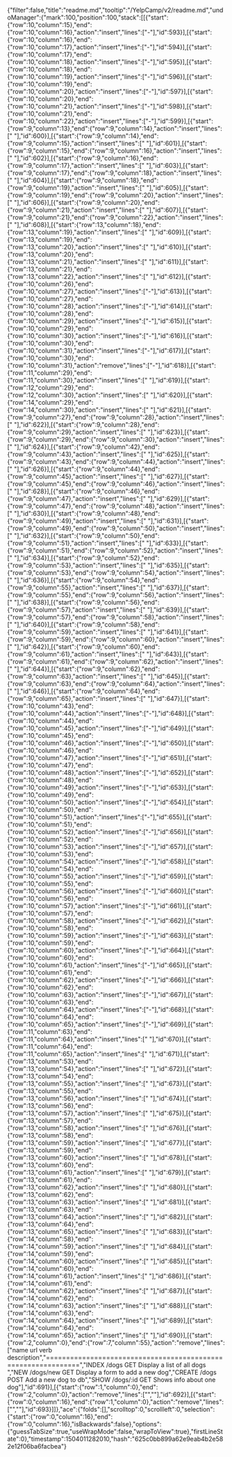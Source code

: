 {"filter":false,"title":"readme.md","tooltip":"/YelpCamp/v2/readme.md","undoManager":{"mark":100,"position":100,"stack":[[{"start":{"row":10,"column":15},"end":{"row":10,"column":16},"action":"insert","lines":["-"],"id":593}],[{"start":{"row":10,"column":16},"end":{"row":10,"column":17},"action":"insert","lines":["-"],"id":594}],[{"start":{"row":10,"column":17},"end":{"row":10,"column":18},"action":"insert","lines":["-"],"id":595}],[{"start":{"row":10,"column":18},"end":{"row":10,"column":19},"action":"insert","lines":["-"],"id":596}],[{"start":{"row":10,"column":19},"end":{"row":10,"column":20},"action":"insert","lines":["-"],"id":597}],[{"start":{"row":10,"column":20},"end":{"row":10,"column":21},"action":"insert","lines":["-"],"id":598}],[{"start":{"row":10,"column":21},"end":{"row":10,"column":22},"action":"insert","lines":["-"],"id":599}],[{"start":{"row":9,"column":13},"end":{"row":9,"column":14},"action":"insert","lines":[" "],"id":600}],[{"start":{"row":9,"column":14},"end":{"row":9,"column":15},"action":"insert","lines":[" "],"id":601}],[{"start":{"row":9,"column":15},"end":{"row":9,"column":16},"action":"insert","lines":[" "],"id":602}],[{"start":{"row":9,"column":16},"end":{"row":9,"column":17},"action":"insert","lines":[" "],"id":603}],[{"start":{"row":9,"column":17},"end":{"row":9,"column":18},"action":"insert","lines":[" "],"id":604}],[{"start":{"row":9,"column":18},"end":{"row":9,"column":19},"action":"insert","lines":[" "],"id":605}],[{"start":{"row":9,"column":19},"end":{"row":9,"column":20},"action":"insert","lines":[" "],"id":606}],[{"start":{"row":9,"column":20},"end":{"row":9,"column":21},"action":"insert","lines":[" "],"id":607}],[{"start":{"row":9,"column":21},"end":{"row":9,"column":22},"action":"insert","lines":[" "],"id":608}],[{"start":{"row":13,"column":18},"end":{"row":13,"column":19},"action":"insert","lines":[" "],"id":609}],[{"start":{"row":13,"column":19},"end":{"row":13,"column":20},"action":"insert","lines":[" "],"id":610}],[{"start":{"row":13,"column":20},"end":{"row":13,"column":21},"action":"insert","lines":[" "],"id":611}],[{"start":{"row":13,"column":21},"end":{"row":13,"column":22},"action":"insert","lines":[" "],"id":612}],[{"start":{"row":10,"column":26},"end":{"row":10,"column":27},"action":"insert","lines":["-"],"id":613}],[{"start":{"row":10,"column":27},"end":{"row":10,"column":28},"action":"insert","lines":["-"],"id":614}],[{"start":{"row":10,"column":28},"end":{"row":10,"column":29},"action":"insert","lines":["-"],"id":615}],[{"start":{"row":10,"column":29},"end":{"row":10,"column":30},"action":"insert","lines":["-"],"id":616}],[{"start":{"row":10,"column":30},"end":{"row":10,"column":31},"action":"insert","lines":["-"],"id":617}],[{"start":{"row":10,"column":30},"end":{"row":10,"column":31},"action":"remove","lines":["-"],"id":618}],[{"start":{"row":11,"column":29},"end":{"row":11,"column":30},"action":"insert","lines":[" "],"id":619}],[{"start":{"row":12,"column":29},"end":{"row":12,"column":30},"action":"insert","lines":[" "],"id":620}],[{"start":{"row":14,"column":29},"end":{"row":14,"column":30},"action":"insert","lines":[" "],"id":621}],[{"start":{"row":9,"column":27},"end":{"row":9,"column":28},"action":"insert","lines":[" "],"id":622}],[{"start":{"row":9,"column":28},"end":{"row":9,"column":29},"action":"insert","lines":[" "],"id":623}],[{"start":{"row":9,"column":29},"end":{"row":9,"column":30},"action":"insert","lines":[" "],"id":624}],[{"start":{"row":9,"column":42},"end":{"row":9,"column":43},"action":"insert","lines":[" "],"id":625}],[{"start":{"row":9,"column":43},"end":{"row":9,"column":44},"action":"insert","lines":[" "],"id":626}],[{"start":{"row":9,"column":44},"end":{"row":9,"column":45},"action":"insert","lines":[" "],"id":627}],[{"start":{"row":9,"column":45},"end":{"row":9,"column":46},"action":"insert","lines":[" "],"id":628}],[{"start":{"row":9,"column":46},"end":{"row":9,"column":47},"action":"insert","lines":[" "],"id":629}],[{"start":{"row":9,"column":47},"end":{"row":9,"column":48},"action":"insert","lines":[" "],"id":630}],[{"start":{"row":9,"column":48},"end":{"row":9,"column":49},"action":"insert","lines":[" "],"id":631}],[{"start":{"row":9,"column":49},"end":{"row":9,"column":50},"action":"insert","lines":[" "],"id":632}],[{"start":{"row":9,"column":50},"end":{"row":9,"column":51},"action":"insert","lines":[" "],"id":633}],[{"start":{"row":9,"column":51},"end":{"row":9,"column":52},"action":"insert","lines":[" "],"id":634}],[{"start":{"row":9,"column":52},"end":{"row":9,"column":53},"action":"insert","lines":[" "],"id":635}],[{"start":{"row":9,"column":53},"end":{"row":9,"column":54},"action":"insert","lines":[" "],"id":636}],[{"start":{"row":9,"column":54},"end":{"row":9,"column":55},"action":"insert","lines":[" "],"id":637}],[{"start":{"row":9,"column":55},"end":{"row":9,"column":56},"action":"insert","lines":[" "],"id":638}],[{"start":{"row":9,"column":56},"end":{"row":9,"column":57},"action":"insert","lines":[" "],"id":639}],[{"start":{"row":9,"column":57},"end":{"row":9,"column":58},"action":"insert","lines":[" "],"id":640}],[{"start":{"row":9,"column":58},"end":{"row":9,"column":59},"action":"insert","lines":[" "],"id":641}],[{"start":{"row":9,"column":59},"end":{"row":9,"column":60},"action":"insert","lines":[" "],"id":642}],[{"start":{"row":9,"column":60},"end":{"row":9,"column":61},"action":"insert","lines":[" "],"id":643}],[{"start":{"row":9,"column":61},"end":{"row":9,"column":62},"action":"insert","lines":[" "],"id":644}],[{"start":{"row":9,"column":62},"end":{"row":9,"column":63},"action":"insert","lines":[" "],"id":645}],[{"start":{"row":9,"column":63},"end":{"row":9,"column":64},"action":"insert","lines":[" "],"id":646}],[{"start":{"row":9,"column":64},"end":{"row":9,"column":65},"action":"insert","lines":[" "],"id":647}],[{"start":{"row":10,"column":43},"end":{"row":10,"column":44},"action":"insert","lines":["-"],"id":648}],[{"start":{"row":10,"column":44},"end":{"row":10,"column":45},"action":"insert","lines":["-"],"id":649}],[{"start":{"row":10,"column":45},"end":{"row":10,"column":46},"action":"insert","lines":["-"],"id":650}],[{"start":{"row":10,"column":46},"end":{"row":10,"column":47},"action":"insert","lines":["-"],"id":651}],[{"start":{"row":10,"column":47},"end":{"row":10,"column":48},"action":"insert","lines":["-"],"id":652}],[{"start":{"row":10,"column":48},"end":{"row":10,"column":49},"action":"insert","lines":["-"],"id":653}],[{"start":{"row":10,"column":49},"end":{"row":10,"column":50},"action":"insert","lines":["-"],"id":654}],[{"start":{"row":10,"column":50},"end":{"row":10,"column":51},"action":"insert","lines":["-"],"id":655}],[{"start":{"row":10,"column":51},"end":{"row":10,"column":52},"action":"insert","lines":["-"],"id":656}],[{"start":{"row":10,"column":52},"end":{"row":10,"column":53},"action":"insert","lines":["-"],"id":657}],[{"start":{"row":10,"column":53},"end":{"row":10,"column":54},"action":"insert","lines":["-"],"id":658}],[{"start":{"row":10,"column":54},"end":{"row":10,"column":55},"action":"insert","lines":["-"],"id":659}],[{"start":{"row":10,"column":55},"end":{"row":10,"column":56},"action":"insert","lines":["-"],"id":660}],[{"start":{"row":10,"column":56},"end":{"row":10,"column":57},"action":"insert","lines":["-"],"id":661}],[{"start":{"row":10,"column":57},"end":{"row":10,"column":58},"action":"insert","lines":["-"],"id":662}],[{"start":{"row":10,"column":58},"end":{"row":10,"column":59},"action":"insert","lines":["-"],"id":663}],[{"start":{"row":10,"column":59},"end":{"row":10,"column":60},"action":"insert","lines":["-"],"id":664}],[{"start":{"row":10,"column":60},"end":{"row":10,"column":61},"action":"insert","lines":["-"],"id":665}],[{"start":{"row":10,"column":61},"end":{"row":10,"column":62},"action":"insert","lines":["-"],"id":666}],[{"start":{"row":10,"column":62},"end":{"row":10,"column":63},"action":"insert","lines":["-"],"id":667}],[{"start":{"row":10,"column":63},"end":{"row":10,"column":64},"action":"insert","lines":["-"],"id":668}],[{"start":{"row":10,"column":64},"end":{"row":10,"column":65},"action":"insert","lines":["-"],"id":669}],[{"start":{"row":11,"column":63},"end":{"row":11,"column":64},"action":"insert","lines":[" "],"id":670}],[{"start":{"row":11,"column":64},"end":{"row":11,"column":65},"action":"insert","lines":[" "],"id":671}],[{"start":{"row":13,"column":53},"end":{"row":13,"column":54},"action":"insert","lines":[" "],"id":672}],[{"start":{"row":13,"column":54},"end":{"row":13,"column":55},"action":"insert","lines":[" "],"id":673}],[{"start":{"row":13,"column":55},"end":{"row":13,"column":56},"action":"insert","lines":[" "],"id":674}],[{"start":{"row":13,"column":56},"end":{"row":13,"column":57},"action":"insert","lines":[" "],"id":675}],[{"start":{"row":13,"column":57},"end":{"row":13,"column":58},"action":"insert","lines":[" "],"id":676}],[{"start":{"row":13,"column":58},"end":{"row":13,"column":59},"action":"insert","lines":[" "],"id":677}],[{"start":{"row":13,"column":59},"end":{"row":13,"column":60},"action":"insert","lines":[" "],"id":678}],[{"start":{"row":13,"column":60},"end":{"row":13,"column":61},"action":"insert","lines":[" "],"id":679}],[{"start":{"row":13,"column":61},"end":{"row":13,"column":62},"action":"insert","lines":[" "],"id":680}],[{"start":{"row":13,"column":62},"end":{"row":13,"column":63},"action":"insert","lines":[" "],"id":681}],[{"start":{"row":13,"column":63},"end":{"row":13,"column":64},"action":"insert","lines":[" "],"id":682}],[{"start":{"row":13,"column":64},"end":{"row":13,"column":65},"action":"insert","lines":[" "],"id":683}],[{"start":{"row":14,"column":58},"end":{"row":14,"column":59},"action":"insert","lines":[" "],"id":684}],[{"start":{"row":14,"column":59},"end":{"row":14,"column":60},"action":"insert","lines":[" "],"id":685}],[{"start":{"row":14,"column":60},"end":{"row":14,"column":61},"action":"insert","lines":[" "],"id":686}],[{"start":{"row":14,"column":61},"end":{"row":14,"column":62},"action":"insert","lines":[" "],"id":687}],[{"start":{"row":14,"column":62},"end":{"row":14,"column":63},"action":"insert","lines":[" "],"id":688}],[{"start":{"row":14,"column":63},"end":{"row":14,"column":64},"action":"insert","lines":[" "],"id":689}],[{"start":{"row":14,"column":64},"end":{"row":14,"column":65},"action":"insert","lines":[" "],"id":690}],[{"start":{"row":2,"column":0},"end":{"row":7,"column":55},"action":"remove","lines":["name    url            verb    description","==============================================================","INDEX   /dogs          GET     Display a list of all dogs   ","NEW     /dogs/new      GET     Display a form to add a new dog","CREATE  /dogs          POST    Add a new dog to db","SHOW    /dogs/:id      GET     Shows info about one dog"],"id":691}],[{"start":{"row":1,"column":0},"end":{"row":2,"column":0},"action":"remove","lines":["",""],"id":692}],[{"start":{"row":0,"column":16},"end":{"row":1,"column":0},"action":"remove","lines":["",""],"id":693}]]},"ace":{"folds":[],"scrolltop":0,"scrollleft":0,"selection":{"start":{"row":0,"column":16},"end":{"row":0,"column":16},"isBackwards":false},"options":{"guessTabSize":true,"useWrapMode":false,"wrapToView":true},"firstLineState":0},"timestamp":1504011282010,"hash":"625c0bb899a62e9eab4b2e582e12f06ba6facbea"}